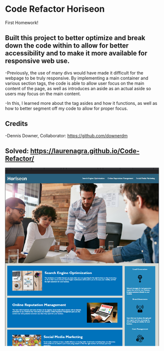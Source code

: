 # Code Refactor Horiseon
First Homework!


## Built this project to better optimize and break down the code within to allow for better accessibility and to make it more available for responsive web use.

-Previously, the use of many divs would have made it difficult for the webpage to be truly responsive. By implementing a main container and various section tags, the code is able to allow user focus on the main content of the page, as well as introduces an aside as an actual aside so users may focus on the main content. 

-In this, I learned more about the tag asides and how it functions, as well as how to better segment off my code to allow for proper focus.

## Credits
-Dennis Downer, Collaborator: https://github.com/downerdm


## Solved: https://laurenagra.github.io/Code-Refactor/

![Image here!](/assets/images/read-me-image.png)